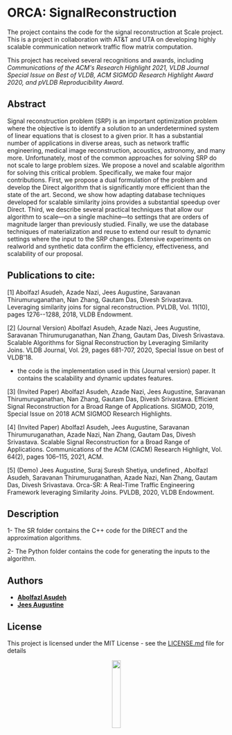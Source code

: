 

# ORCA: SignalReconstruction
The project contains the code for the signal reconstruction at Scale project. This is a project in collaboration with AT&T and UTA on developing highly scalable communication network traffic flow matrix computation.

This project has received several recognitions and awards, including *Communications of the ACM's Research Highlight 2021, VLDB Journal Special Issue on Best of VLDB, ACM SIGMOD Research Highlight Award 2020, and pVLDB Reproducibility Award*.

## Abstract
Signal reconstruction problem (SRP) is an important optimization problem where the objective is to identify a solution to an underdetermined system of linear equations that is closest to a given prior. It has a substantial number of applications in diverse areas, such as network traffic engineering, medical image reconstruction, acoustics, astronomy, and many more. Unfortunately, most of the common approaches for solving SRP do not scale to large problem sizes. 
We propose a novel and scalable algorithm for solving this critical problem. Specifically, we make four major contributions. First, we propose a dual formulation of the problem and develop the Direct algorithm that is significantly more efficient than the state of the art. Second, we show how adapting database techniques developed for scalable similarity joins provides a substantial speedup over Direct. Third, we describe several practical techniques that allow our algorithm to scale—on a single machine—to settings that are orders of magnitude larger than previously studied. Finally, we use the database techniques of materialization and reuse to extend our result to dynamic settings where the input to the SRP changes. Extensive experiments on realworld and synthetic data confirm the efficiency, effectiveness, and scalability of our proposal.

## Publications to cite:
[1] Abolfazl Asudeh, Azade Nazi, Jees Augustine, Saravanan Thirumuruganathan, Nan Zhang, Gautam Das, Divesh Srivastava. Leveraging similarity joins for signal reconstruction. PVLDB, Vol. 11(10), pages 1276--1288, 2018, VLDB Endowment.

[2] (Journal Version) Abolfazl Asudeh, Azade Nazi, Jees Augustine, Saravanan Thirumuruganathan, Nan Zhang, Gautam Das, Divesh Srivastava. Scalable Algorithms for Signal Reconstruction by Leveraging Similarity Joins. VLDB Journal, Vol. 29, pages 681-707, 2020, Special Issue on best of VLDB'18. 
* the code is the implementation used in this (Journal version) paper. It contains the scalability and dynamic updates features.

[3] (Invited Paper) Abolfazl Asudeh, Azade Nazi, Jees Augustine, Saravanan Thirumuruganathan, Nan Zhang, Gautam Das, Divesh Srivastava. Efficient Signal Reconstruction for a Broad Range of Applications. SIGMOD, 2019, Special Issue on 2018 ACM SIGMOD Research Highlights.

[4] (Invited Paper) Abolfazl Asudeh, Jees Augustine, Saravanan Thirumuruganathan, Azade Nazi, Nan Zhang, Gautam Das, Divesh Srivastava. Scalable Signal Reconstruction for a Broad Range of Applications. Communications of the ACM (CACM) Research Highlight, Vol. 64(2), pages 106–115, 2021, ACM.

[5] (Demo) Jees Augustine, Suraj Suresh Shetiya, undefined , Abolfazl Asudeh, Saravanan Thirumuruganathan, Azade Nazi, Nan Zhang, Gautam Das, Divesh Srivastava. Orca-SR: A Real-Time Traffic Engineering Framework leveraging Similarity Joins. PVLDB, 2020, VLDB Endowment.


## Description

1- The SR folder contains the C++ code for the DIRECT and the approximation algorithms.

2- The Python folder contains the code for generating the inputs to the algorithm.


## Authors

* **[Abolfazl Asudeh](https://github.com/asudeh)**
* **[Jees Augustine](https://jeesaugustine.github.io/)**

## License

This project is licensed under the MIT License - see the [LICENSE.md](LICENSE.md) file for details

<p align="center"><img width="20%" src="https://www.cs.uic.edu/~indexlab/imgs/InDeXLab2.gif"></p>
